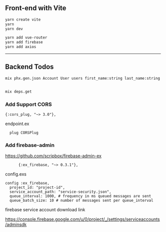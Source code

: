 ## Front-end with Vite

```sh
yarn create vite
yarn
yarn dev

yarn add vue-router
yarn add firebase
yarn add axios
```

----------

## Backend Todos

```sh
mix phx.gen.json Account User users first_name:string last_name:string email:string token:string
```

```sh

mix deps.get
```

### Add Support CORS

```
{:cors_plug, "~> 3.0"},
```

endpoint.ex

```
  plug CORSPlug
```

### Add firebase-admin

https://github.com/scripbox/firebase-admin-ex

```
      {:ex_firebase, "~> 0.3.1"},
```

config.exs

```
config :ex_firebase,
  project_id: "project-id",
  service_account_path: "service-security.json",
  queue_interval: 1000, # frequency in ms queued messages are sent
  queue_batch_size: 10 # number of messages sent per queue_interval
```

firebase service account download link

https://console.firebase.google.com/u/0/project/_/settings/serviceaccounts/adminsdk
